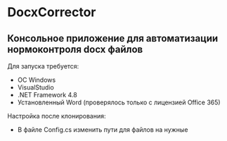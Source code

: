 # DocxCorrector
## Консольное приложение для автоматизации нормоконтроля docx файлов

Для запуска требуется:
* ОС Windows
* VisualStudio
* .NET Framework 4.8
* Установленный Word (проверялось только с лицензией Office 365)

Настройка после клонирования:
* В файле Config.cs изменить пути для файлов на нужные